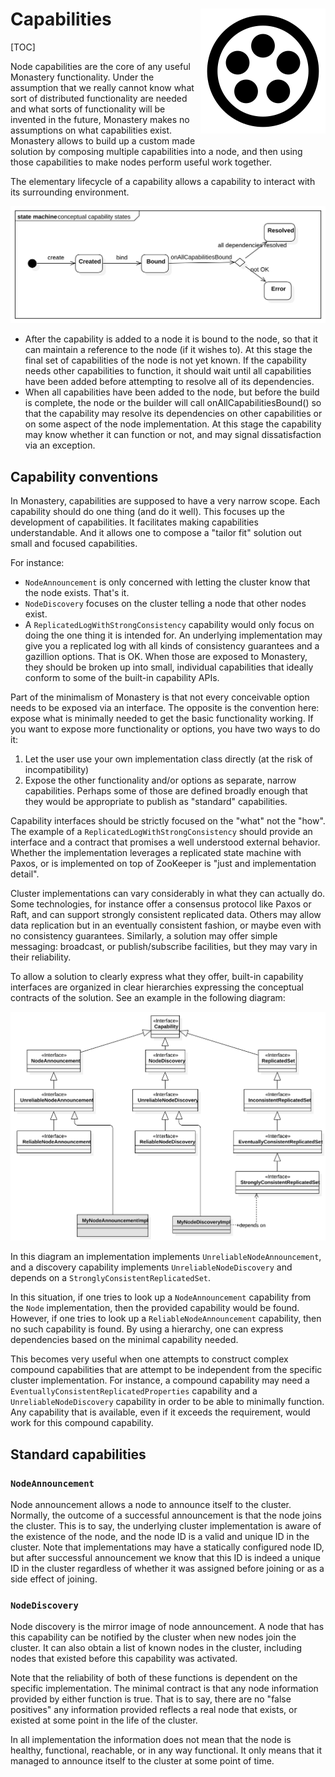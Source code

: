 # Capabilities <span style="float:right">![logo](monastery_logo_100.svg)<span>

[TOC]

Node capabilities are the core of any useful Monastery functionality. Under the assumption that we really cannot know what sort of distributed functionality are needed and what sorts of functionality will be invented in the future, Monastery makes no assumptions on what capabilities exist. Monastery allows to build up a custom made solution by composing multiple capabilities into a node, and then using those capabilities to make nodes perform useful work together.

The elementary lifecycle of a capability allows a capability to interact with its surrounding environment.

![Capability conceptual life cycle](capability_conceptual_life_cycle.svg)

* After the capability is added to a node it is bound to the node, so that it can maintain a reference to the node (if it wishes to). At this stage the final set of capabilities of the node is not yet known. If the capability needs other capabilities to function, it should wait until all capabilities have been added before attempting to resolve all of its dependencies.
* When all capabilities have been added to the node, but before the build is complete, the node or the builder will call onAllCapabilitiesBound() so that the capability may resolve its dependencies on other capabilities or on some aspect of the node implementation. At this stage the capability may know whether it can function or not, and may signal dissatisfaction via an exception.

## Capability conventions

In Monastery, capabilities are supposed to have a very narrow scope. Each capability should do one thing (and do it well). This focuses up the development of capabilities. It facilitates making capabilities understandable. And it allows one to compose a "tailor fit" solution out small and focused capabilities.

For instance:

* `NodeAnnouncement` is only concerned with letting the cluster know that the node exists. That's it.
* `NodeDiscovery` focuses on the cluster telling a node that other nodes exist.
* A `ReplicatedLogWithStrongConsistency` capability would only focus on doing the one thing it is intended for. An underlying implementation may give you a replicated log with all kinds of consistency guarantees and a gazillion options. That is OK. When those are exposed to Monastery, they should be broken up into small, individual capabilities that ideally conform to some of the built-in capability APIs.

Part of the minimalism of Monastery is that not every conceivable option needs to be exposed via an interface. The opposite is the convention here: expose what is minimally needed to get the basic functionality working. If you want to expose more functionality or options, you have two ways to do it:

1. Let the user use your own implementation class directly (at the risk of incompatibility)
2. Expose the other functionality and/or options as separate, narrow capabilities. Perhaps some of those are defined broadly enough that they would be appropriate to publish as "standard" capabilities.

Capability interfaces should be strictly focused on the "what" not the "how". The example of a `ReplicatedLogWithStrongConsistency` should provide an interface and a contract that promises a well understood external behavior. Whether the implementation leverages a replicated state machine with Paxos, or is implemented on top of ZooKeeper is "just and implementation detail".

Cluster implementations can vary considerably in what they can actually do. Some technologies, for instance offer a consensus protocol like Paxos or Raft, and can support strongly consistent replicated data. Others may allow data replication but in an eventually consistent fashion, or maybe even with no consistency guarantees. Similarly, a solution may offer simple messaging: broadcast, or publish/subscribe facilities, but they may vary in their reliability.

To allow a solution to clearly express what they offer, built-in capability interfaces are organized in clear hierarchies expressing the conceptual contracts of the solution. See an example in the following diagram:

![conceptual capability hierarchy](conceptual_capability_hierarchy.svg)

In this diagram an implementation implements `UnreliableNodeAnnouncement`, and a discovery capability implements `UnreliableNodeDiscovery` and depends on a `StronglyConsistentReplicatedSet`. 

In this situation, if one tries to look up a `NodeAnnouncement` capability from the `Node` implementation, then the provided capability would be found. However, if one tries to look up a `ReliableNodeAnnouncement` capability, then no such capability is found. By using a hierarchy, one can express dependencies based on the minimal capability needed.

This becomes very useful when one attempts to construct complex compound capabilities that are attempt to be independent from the specific cluster implementation. For instance, a compound capability may need a `EventuallyConsistentReplicatedProperties` capability and a `UnreliableNodeDiscovery` capability in order to be able to minimally function. Any capability that is available, even if it exceeds the requirement, would work for this compound capability.

## Standard capabilities

### `NodeAnnouncement`

Node announcement allows a node to announce itself to the cluster. Normally, the outcome of a successful announcement is that the node joins the cluster. This is to say, the underlying cluster implementation is aware of the existence of the node, and the node ID is a valid and unique ID in the cluster. Note that implementations may have a statically configured node ID, but after successful announcement we know that this ID is indeed a unique ID in the cluster regardless of whether it was assigned before joining or as a side effect of joining.

### `NodeDiscovery`

Node discovery is the mirror image of node announcement. A node that has this capability can be notified by the cluster when new nodes join the cluster. It can also obtain a list of known nodes in the cluster, including nodes that existed before this capability was activated.

Note that the reliability of both of these functions is dependent on the specific implementation. The minimal contract is that any node information provided by either function is true. That is to say, there are no "false positives" any information provided reflects a real node that exists, or existed at some point in the life of the cluster.

In all implementation the information does not mean that the node is healthy, functional, reachable, or in any way functional. It only means that it managed to announce itself to the cluster at some point of time.
